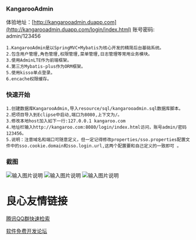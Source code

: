 ###  **KangarooAdmin** 
体验地址：[http://kangarooadmin.duapp.com](http://kangarooadmin.duapp.com/login/index.html) 
账号密码: admin/123456
```
1.KangarooAdmin是以SpringMVC+Mybatis为核心开发的精简后台基础系统。
2.包含用户管理,角色管理,权限管理,菜单管理,日志管理等常用业务模块。
3.使用AdminLTE作为前端框架。
4.第三方Mybatis-plus作为ORM框架。
5.使用kisso单点登录。
6.encache权限缓存。
```
### 快速开始
```
1.创建数据库KangarooAdmin,导入resource/sql/kangarooadmin.sql数据库脚本。
2.把项目导入到Eclipse中启动,端口为8080,上下文为/。
3.修改本地host加入如下一行:127.0.0.1 kangaroo.com
4.地址栏输入http://kangaroo.com:8080/login/index.html访问，账号admin/密码123456。
5.说明：注意域名和端口可随意定义，但一定记得修改properties/sso.properties配置文件中的sso.cookie.domain和sso.login.url,这两个配置要和自己定义的一致即可 。
```
### 截图
![输入图片说明](http://git.oschina.net/uploads/images/2016/1222/134828_5eb3a8d0_89451.png "在这里输入图片标题")
![输入图片说明](http://git.oschina.net/uploads/images/2016/1222/134841_8518af2d_89451.png "在这里输入图片标题")
![输入图片说明](http://git.oschina.net/uploads/images/2016/1226/161445_b2af5492_89451.png "在这里输入图片标题")

 # 良心友情链接

[腾讯QQ群快速检索](http://u.720life.cn/s/8cf73f7c)

[软件免费开发论坛](http://u.720life.cn/s/bbb01dc0)
